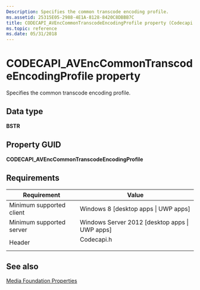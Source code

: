 ```yaml
---
Description: Specifies the common transcode encoding profile.
ms.assetid: 25315E05-2988-4E1A-8128-8420C8DBBB7C
title: CODECAPI_AVEncCommonTranscodeEncodingProfile property (Codecapi.h)
ms.topic: reference
ms.date: 05/31/2018
---
```


# CODECAPI\_AVEncCommonTranscodeEncodingProfile property

Specifies the common transcode encoding profile.

## Data type

**BSTR**

## Property GUID

**CODECAPI\_AVEncCommonTranscodeEncodingProfile**

## Requirements



| Requirement | Value |
|-------------------------------------|---------------------------------------------------------------------------------------|
| Minimum supported client<br/> | Windows 8 \[desktop apps \| UWP apps\]<br/>                                     |
| Minimum supported server<br/> | Windows Server 2012 \[desktop apps \| UWP apps\]<br/>                           |
| Header<br/>                   | <dl> <dt>Codecapi.h</dt> </dl> |



## See also

<dl> <dt>

[Media Foundation Properties](media-foundation-properties.md)
</dt> </dl>

 

 




